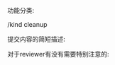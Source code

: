功能分类:

/kind cleanup

提交内容的简短描述:
<!-- title -->

>

<!-- end title -->
对于reviewer有没有需要特别注意的:
<!-- note -->

>

<!-- end note -->